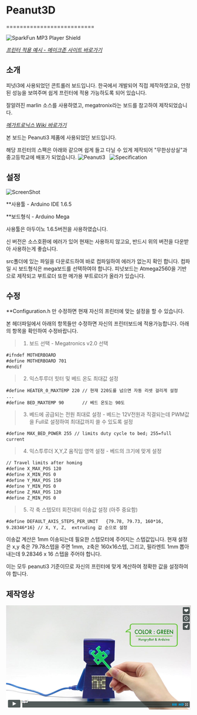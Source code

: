 # Peanut3D
==========================

![SparkFun MP3 Player Shield](https://github.com/makezonefablab/Peanut3D/blob/master/img/feature1.jpg)  

[*프린터 적용 예시 - 메이크존 사이트 바로가기*](http://makezone.co.kr/blog/2015/12/07/peanuti3/)

소개
--------------
피넛i3에 사용되었던 콘트롤러 보드입니다.
한국에서 개발되어 직접 제작하였고요, 안정된 성능을 보여주며 쉽게 프린터에 적용 가능하도록 되어 있습니다.

잘알려진 marlin 소스를 사용하였고, megatronix라는 보드를 참고하여 제작되었습니다.

[*메가트로닉스 Wiki 바로가기*](http://reprap.org/wiki/Megatronics_2.0)


본 보드는 Peanuti3 제품에 사용되었던 보드입니다. 

해당 프린터의 스팩은 아래와 같으며 쉽게 들고 다닐 수 있게 제작되어 "무한상상실"과 중고등학교에 배포가 되었습니다.
![Peanuti3](https://github.com/makezonefablab/Peanut3D/blob/master/img/IMG_4490.jpg)  
![Specification](https://github.com/makezonefablab/Peanut3D/blob/master/img/spec.jpg)  



설정
--------------
![ScreenShot](https://github.com/makezonefablab/Peanut3D/blob/master/img/wiring.jpg)


 **사용툴 - Arduino IDE 1.6.5
 
 **보드형식 - Arduino Mega
 
 사용툴은 아두이노 1.6.5버전을 사용하였습니다.
 
 신 버전은 소스호환에 에러가 있어 현재는 사용하지 않고요, 반드시 위의 버전을 다운받아 사용하는게 좋습니다.
 
 src폴더에 있는 파일을 다운로드하여 바로 컴파일하여 에러가 없는지 확인 합니다. 컴파일 시 보드형식은 mega보드를 선택하여야 합니다. 피넛보드는 Atmega2560을 기반으로 제작되고 부트로더 또한 메가용 부트로더가 올라가 있습니다.
 
 
수정
--------------
**Configuration.h 만 수정하면 현재 자신의 프린터에 맞는 설정을 할 수 있습니다.

본 헤더파일에서 아래의 항목들만 수정하면 자신의 프린터보드에 적용가능합니다. 아래의 항목을 확인하여 수정바랍니다.

> 1. 보드 선택 - Megatronics v2.0 선택
```
#ifndef MOTHERBOARD
#define MOTHERBOARD 701
#endif

```

> 2. 익스투루더 힛터 및 베드 온도 최대값 설정 
```
#define HEATER_0_MAXTEMP 220 // 현재 220도를 넘으면 자동 리셋 걸리게 설정
...
#define BED_MAXTEMP 90       // 베드 온도는 90도

```

> 3. 베드에 공급되는 전원 최대로 설정 - 베드는 12V전원과 직결되는데 PWM값을 Full로 설정하여 최대값까지 쓸 수 있도록 설정
```
#define MAX_BED_POWER 255 // limits duty cycle to bed; 255=full current
```

> 4. 익스투루더 X,Y,Z 움직임 영역 설정 - 베드의 크기에 맞게 설정
```
// Travel limits after homing
#define X_MAX_POS 120
#define X_MIN_POS 0
#define Y_MAX_POS 150
#define Y_MIN_POS 0
#define Z_MAX_POS 120
#define Z_MIN_POS 0
```

> 5. 각 축 스텝모터 회전대비 이송값 설정 (아주 중요함)
```
#define DEFAULT_AXIS_STEPS_PER_UNIT   {79.78, 79.73, 160*16, 9.28346*16} // X, Y, Z,  extruding 값 순으로 설정

```

이송값 계산은 1mm 이송되는데 필요한 스텝모터에 주어지는 스텝값입니다. 현재 설정은 x,y 축은 79.78스텝을 주면 1mm,  z축은 160x16스텝, 그리고, 필라멘트 1mm 뽑아내는데 9.28346 x 16 스텝을 주어야 합니다.  

이는 모두 peanuti3 기준이므로 자신의 프린터에 맞게 계산하여 정확한 값을 설정하여야 합니다.



제작영상
--------------
[![ScreenShot](https://raw.githubusercontent.com/makezonefablab/HungryBot/master/img/vimeo.png)](https://vimeo.com/102814242)


